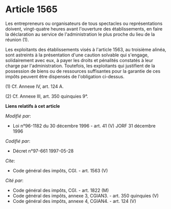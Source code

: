 # Article 1565

Les entrepreneurs ou organisateurs de tous spectacles ou représentations doivent, vingt-quatre heures avant l'ouverture des
établissements, en faire la déclaration au service de l'administration le plus proche du lieu de la réunion (1). 

Les exploitants des établissements visés à l'article 1563, au troisième alinéa, sont astreints à la présentation d'une
caution solvable qui s'engage, solidairement avec eux, à payer les droits et pénalités constatés à leur charge par
l'administration. Toutefois, les exploitants qui justifient de la possession de biens ou de ressources suffisantes pour la
garantie de ces impôts peuvent être dispensés de l'obligation ci-dessus. 

(1) Cf. Annexe IV, art. 124 A. 

(2) Cf. Annexe III, art. 350 quinquies 9°.

**Liens relatifs à cet article**

_Modifié par_:

  - Loi n°96-1182 du 30 décembre 1996 - art. 41 (V) JORF 31 décembre 1996

_Codifié par_:

  - Décret n°97-661 1997-05-28

_Cite_:

  - Code général des impôts, CGI. - art. 1563 (V)

_Cité par_:

  - Code général des impôts, CGI. - art. 1822 (M)
  - Code général des impôts, annexe 3, CGIAN3. - art. 350 quinquies (V)
  - Code général des impôts, annexe 4, CGIAN4. - art. 124 (V)
